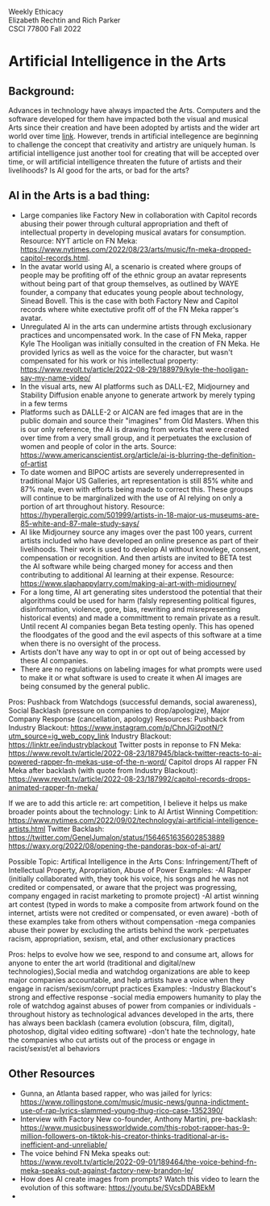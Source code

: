 Weekly Ethicacy<br>
Elizabeth Rechtin and Rich Parker<br>
CSCI 77800 Fall 2022<br>

# Artificial Intelligence in the Arts

## Background:  
Advances in technology have always impacted the Arts.  Computers and the software developed for them have impacted both the visual and musical Arts since their creation and have been adopted by artists and the wider art world over time [link](https://www.bbvaopenmind.com/en/articles/artificial-intelligence-and-the-arts-toward-computational-creativity/). However, trends in artificial intellegence are beginning to challenge the concept that creativity and artistry are uniquely human.  Is artificial intelligence just another tool for creating that will be accepted over time, or will artificial intelligence threaten the future of artists and their livelihoods? Is AI good for the arts, or bad for the arts? 

## AI in the Arts is a bad thing:
- Large companies like Factory New in collaboration with Capitol records abusing their power through cultural appropriation and theft of intellectual property in developing musical avatars for consumption. Resource: NYT article on FN Meka: https://www.nytimes.com/2022/08/23/arts/music/fn-meka-dropped-capitol-records.html.
- In the avatar world using AI, a scenario is created where groups of people may be profiting off of the ethnic group an avatar represents without being part of that group themselves, as outlined by WAYE founder, a company that educates young people about technology, Sinead Bovell.  This is the case with both Factory New and Capitol records where white exectutive profit off of the FN Meka rapper's avatar. 
- Unregulated AI in the arts can undermine artists through exclusionary practices and uncompensated work.  In the case of FN Meka, rapper Kyle The Hooligan was initially consulted in the creation of FN Meka.  He provided lyrics as well as the voice for the character, but wasn't compensated for his work or his intellectual property: https://www.revolt.tv/article/2022-08-29/188979/kyle-the-hooligan-say-my-name-video/
- In the visual arts, new AI platforms such as DALL-E2, Midjourney and Stability Diffusion enable anyone to generate artwork by merely typing in a few terms
- Platforms such as DALLE-2 or AICAN are fed images that are in the public domain and source their "imagines" from Old Masters.  When this is our only reference, the AI is drawing from works that were created over time from a very small group, and it perpetuates the exclusion of women and people of color in the arts. Source: https://www.americanscientist.org/article/ai-is-blurring-the-definition-of-artist
- To date women and BIPOC artists are severely underrepresented in traditional Major US Galleries, art representation is still 85% white and 87% male, even with efforts being made to correct this.  These groups will continue to be marginalized with the use of AI relying on only a portion of art throughout history.  Resource: https://hyperallergic.com/501999/artists-in-18-major-us-museums-are-85-white-and-87-male-study-says/ 
- AI like Midjourney source any images over the past 100 years, current artists included who have developed an online presence as part of their livelihoods.  Their work is used to develop AI without knowlege, consent, compensation or recognition.  And then artists are invited to BETA test the AI software while being charged money for access and then contributing to additional AI learning at their expense. Resource: https://www.slaphappylarry.com/making-ai-art-with-midjourney/
- For a long time, AI art generating sites understood the potential that their algorithms could be used for harm (falsly representing political figures, disinformation, violence, gore, bias, rewriting and misrepresenting historical events) and made a committment to remain private as a result.  Until recent AI companies began Beta testing openly.  This has opened the floodgates of the good and the evil aspects of this software at a time when there is no oversight of the process. 
- Artists don't have any way to opt in or opt out of being accessed by these AI companies. 
- There are no regulations on labeling images for what prompts were used to make it or what software is used to create it when AI images are being consumed by the general public. 
  




Pros:
Pushback from Watchdogs (successful demands, social awareness), Social Backlash (pressure on companies to drop/apologize), Major Company Response (cancellation, apology)
Resources: 
Pushback from Industry Blackout: https://www.instagram.com/p/ChnJGi2potN/?utm_source=ig_web_copy_link
Industry Blackout: https://linktr.ee/industryblackout
Twitter posts in reponse to FN Meka: https://www.revolt.tv/article/2022-08-23/187945/black-twitter-reacts-to-ai-powered-rapper-fn-mekas-use-of-the-n-word/
Capitol drops AI rapper FN Meka after backlash (with quote from Industry Blackout): https://www.revolt.tv/article/2022-08-23/187992/capitol-records-drops-animated-rapper-fn-meka/

If we are to add this article re: art competition, I believe it helps us make broader points about the technology:
Link to AI Artist Winning Competition: https://www.nytimes.com/2022/09/02/technology/ai-artificial-intelligence-artists.html
Twitter Backlash: https://twitter.com/GenelJumalon/status/1564651635602853889
https://waxy.org/2022/08/opening-the-pandoras-box-of-ai-art/

Possible Topic:  Artifical Intelligence in the Arts
Cons: 
Infringement/Theft of Intellectual Property, Apropriation, Abuse of Power
Examples: 
-AI Rapper (initially collaborated with, they took his voice, his songs and he was not credited or compensated, or aware that the project was progressing, company engaged in racist marketing to promote project)
-AI artist winning art contest (typed in words to make a composite from artwork found on the internet, artists were not credited or compensated, or even aware)
-both of these examples take from others without compensation
-mega companies abuse their power by excluding the artists behind the work
-perpetuates racism, appropriation, sexism, etal, and other exclusionary practices

Pros:
helps to evolve how we see, respond to and consume art, allows for anyone to enter the art world (traditional and digital/new technologies),Social media and watchdog organizations are able to keep major companies accountable, and help artists have a voice when they engage in racism/sexism/corrupt practices
Examples: 
-Industry Blackout's strong and effective response
-social media empowers humanity to play the role of watchdog against abuses of power from companies or individuals
-throughout history as technological advances developed in the arts, there has always been backlash (camera evolution (obscura, film, digital), photoshop, digital video editing software)
-don't hate the technology, hate the companies who cut artists out of the process or engage in racist/sexist/et al behaviors

## Other Resources 
- Gunna, an Atlanta based rapper, who was jailed for lyrics: https://www.rollingstone.com/music/music-news/gunna-indictment-use-of-rap-lyrics-slammed-young-thug-rico-case-1352390/
- Interview with Factory New co-founder, Anthony Martini, pre-backlash: https://www.musicbusinessworldwide.com/this-robot-rapper-has-9-million-followers-on-tiktok-his-creator-thinks-traditional-ar-is-inefficient-and-unreliable/
- The voice behind FN Meka speaks out: https://www.revolt.tv/article/2022-09-01/189464/the-voice-behind-fn-meka-speaks-out-against-factory-new-brandon-le/
- How does AI create images from prompts?  Watch this video to learn the evolution of this software: https://youtu.be/SVcsDDABEkM
- 
